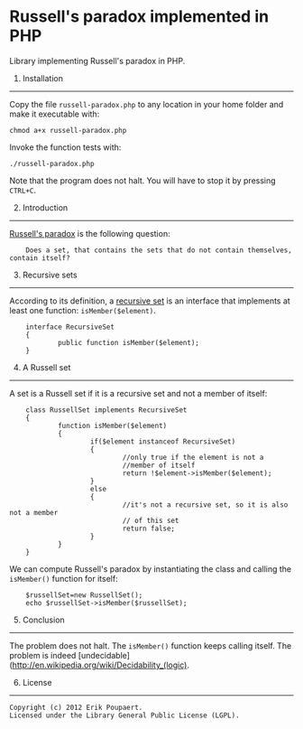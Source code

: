 Russell's paradox implemented in PHP
====================================

Library implementing Russell's paradox in PHP.

1. Installation
---------------

Copy the file `russell-paradox.php` to any location in your home folder and make it executable with:

	chmod a+x russell-paradox.php

Invoke the function tests with:

	./russell-paradox.php

Note that the program does not halt. You will have to stop it by pressing `CTRL+C`.

2. Introduction
---------------

[Russell's paradox](http://en.wikipedia.org/wiki/Russell's_paradox) is the following question:

        Does a set, that contains the sets that do not contain themselves, contain itself?

3. Recursive sets
-----------------

According to its definition, a [recursive set](http://en.wikipedia.org/wiki/Recursive_set) is an interface that implements at least one function: `isMember($element)`. 

        interface RecursiveSet 
        {
                public function isMember($element);
        }

4. A Russell set
----------------

A set is a Russell set if it is a recursive set and not a member of itself:

        class RussellSet implements RecursiveSet
        {
                function isMember($element)
                {
                        if($element instanceof RecursiveSet)
                        {
                                //only true if the element is not a 
                                //member of itself
                                return !$element->isMember($element);
                        }
                        else
                        {
                                //it's not a recursive set, so it is also not a member
                                // of this set
                                return false;
                        }
                }
        }

We can compute Russell's paradox by instantiating the class and calling the `isMember()` function for itself:

        $russellSet=new RussellSet();
        echo $russellSet->isMember($russellSet);


5. Conclusion
-------------

The problem does not halt. The `isMember()` function keeps calling itself. The problem is indeed [undecidable](http://en.wikipedia.org/wiki/Decidability_(logic).

6. License
----------
	Copyright (c) 2012 Erik Poupaert.
	Licensed under the Library General Public License (LGPL).

